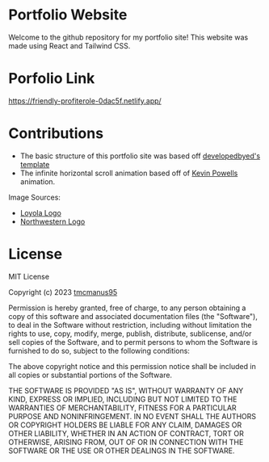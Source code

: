 # Portfolio Website

Welcome to the github repository for my portfolio site! This website was made using React and Tailwind CSS.

# Porfolio Link

https://friendly-profiterole-0dac5f.netlify.app/

# Contributions

- The basic structure of this portfolio site was based off [developedbyed's template](https://www.youtube.com/watch?v=k-Pi5ZMxHWY)
- The infinite horizontal scroll animation based off of [Kevin Powells](https://www.youtube.com/watch?v=iLmBy-HKIAw) animation.

Image Sources:

- [Loyola Logo](https://www.luc.edu/umc/brandstandards/graphicidentity/downloads/)
- [Northwestern Logo](https://www.oneplanetnetwork.org/organisations/northwestern-university)

# License

MIT License

Copyright (c) 2023 [tmcmanus95](https://github.com/tmcmanus95)

Permission is hereby granted, free of charge, to any person obtaining a copy
of this software and associated documentation files (the "Software"), to deal
in the Software without restriction, including without limitation the rights
to use, copy, modify, merge, publish, distribute, sublicense, and/or sell
copies of the Software, and to permit persons to whom the Software is
furnished to do so, subject to the following conditions:

The above copyright notice and this permission notice shall be included in all
copies or substantial portions of the Software.

THE SOFTWARE IS PROVIDED "AS IS", WITHOUT WARRANTY OF ANY KIND, EXPRESS OR
IMPLIED, INCLUDING BUT NOT LIMITED TO THE WARRANTIES OF MERCHANTABILITY,
FITNESS FOR A PARTICULAR PURPOSE AND NONINFRINGEMENT. IN NO EVENT SHALL THE
AUTHORS OR COPYRIGHT HOLDERS BE LIABLE FOR ANY CLAIM, DAMAGES OR OTHER
LIABILITY, WHETHER IN AN ACTION OF CONTRACT, TORT OR OTHERWISE, ARISING FROM,
OUT OF OR IN CONNECTION WITH THE SOFTWARE OR THE USE OR OTHER DEALINGS IN THE
SOFTWARE.
